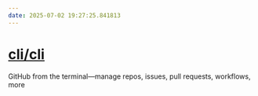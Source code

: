 ```yaml
---
date: 2025-07-02 19:27:25.841813
---
```


# [cli/cli](https://github.com/cli/cli)

GitHub from the terminal—manage repos, issues, pull requests, workflows, more